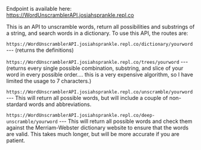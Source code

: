 Endpoint is available here: https://WordUnscramblerAPI.josiahsprankle.repl.co

This is an API to unscramble words, return all possibilities and substrings of a string, and search words in a dictionary. To use this API, the routes are:

`https://WordUnscramblerAPI.josiahsprankle.repl.co/dictionary/yourword` --- (returns the definitions)

`https://WordUnscramblerAPI.josiahsprankle.repl.co/trees/yourword` --- (returns every single possible combination, substring, and slice of your word in every possible order.... this is a very expensive algorithm, so I have limited the usage to 7 characters.)

`https://WordUnscramblerAPI.josiahsprankle.repl.co/unscramble/yourword` --- This will return all possible words, but will include a couple of non-stardard words and abbreviations.

`https://WordUnscramblerAPI.josiahsprankle.repl.co/deep-unscramble/yourword` --- This will return all possible words and check them against the Merriam-Webster dictionary website to ensure that the words are valid. This takes much longer, but will be more accurate if you are patient. 
